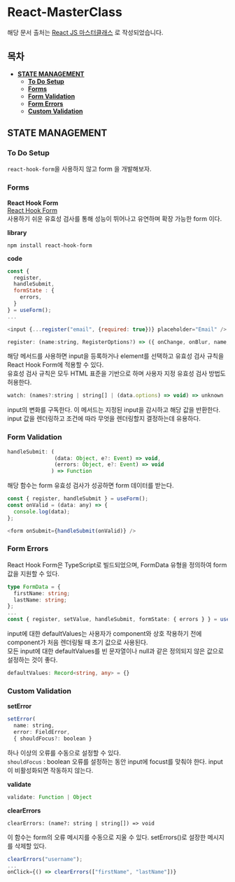 # React-MasterClass
해당 문서 출처는 [React JS 마스터클래스](https://nomadcoders.co/react-masterclass/lobby) 로 작성되었습니다.

## 목차
* **[STATE MANAGEMENT](#state-management)**
    * **[To Do Setup](#to-do-setup)**
    * **[Forms](#forms)**
    * **[Form Validation](#form-validation)**
    * **[Form Errors](#form-errors)**
    * **[Custom Validation](#custom-validation)**

## STATE MANAGEMENT
### To Do Setup
`react-hook-form`을 사용하지 않고 form 을 개발해보자.   

### Forms
__React Hook Form__   
[React Hook Form](https://react-hook-form.com/)    
사용하기 쉬운 유효성 검사를 통해 성능이 뛰어나고 유연하며 확장 가능한 form 이다.   

__library__
```
npm install react-hook-form
```
__code__   
```javascript
const {
  register,
  handleSubmit,
  formState : {
    errors,
  }
} = useForm();
...

<input {...register("email", {required: true})} placeholder="Email" />
```

```javascript
register: (name:string, RegisterOptions?) => ({ onChange, onBlur, name, ref})
```
해당 메서드를 사용하면 input을 등록하거나 element를 선택하고 유효성 검사 규칙을 React Hook Form에 적용할 수 있다.    
유효성 검사 규칙은 모두 HTML 표준을 기반으로 하며 사용자 지정 유효성 검사 방법도 허용한다.

```javascript
watch: (names?:string | string[] | (data.options) => void) => unknown
```
input의 변화를 구독한다. 이 메서드는 지정된 input을 감시하고 해당 값을 반환한다.   
input 값을 렌더링하고 조건에 따라 무엇을 렌더링할지 결정하는데 유용하다.

### Form Validation
```javascript
handleSubmit: (
               (data: Object, e?: Event) => void, 
               (errors: Object, e?: Event) => void
              ) => Function
```
해당 함수는 form 유효성 검사가 성공하면 form 데이터를 받는다.   

```javascript
const { register, handleSubmit } = useForm();
const onValid = (data: any) => {
  console.log(data);
};

<form onSubmit={handleSubmit(onValid)} />
```

### Form Errors
React Hook Form은 TypeScript로 빌드되었으며, FormData 유형을 정의하여 form 값을 지원할 수 있다.   
```typescript
type FormData = {
  firstName: string;
  lastName: string;
};
...
const { register, setValue, handleSubmit, formState: { errors } } = useForm< FormData >();
```

input에 대한 defaultValues는 사용자가 component와 상호 작용하기 전에 component가 처음 렌더링될 때 초기 값으로 사용된다.   
모든 input에 대한 defaultValues를 빈 문자열이나 null과 같은 정의되지 않은 값으로 설정하는 것이 좋다.   
```typescript
defaultValues: Record<string, any> = {}
```

### Custom Validation
__setError__   
```javascript
setError(
  name: string,
  error: FieldError, 
  { shouldFocus?: boolean }
```
하나 이상의 오류를 수동으로 설정할 수 있다.   
`shouldFocus` : boolean 오류를 설정하는 동안 input에 focust를 맞춰야 한다. input이 비활성화되면 작동하지 않는다.

__validate__   
```javascript
validate: Function | Object
```

__clearErrors__   
```jaavscript
clearErrors: (name?: string | string[]) => void
```
이 함수는 form의 오류 메시지를 수동으로 지울 수 있다.
setErrors()로 설장한 메시지를 삭제할 있다.
```javascript
clearErrors("username");
...
onClick={() => clearErrors(["firstName", "lastName"])}
```
